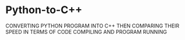 # Python-to-C++
CONVERTING PYTHON PROGRAM INTO C++ THEN COMPARING THEIR SPEED IN TERMS OF CODE COMPILING AND PROGRAM RUNNING
